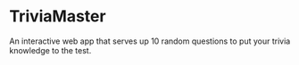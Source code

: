 # TriviaMaster
An interactive web app that serves up 10 random questions to put your trivia knowledge to the test.
